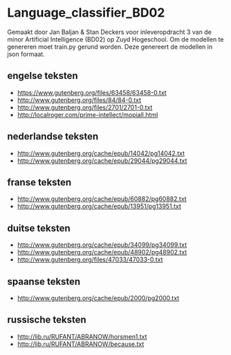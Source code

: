 # Language_classifier_BD02

Gemaakt door Jan Baljan & Stan Deckers voor inleveropdracht 3 van de minor Artificial Intelligence (BD02) op Zuyd Hogeschool.
Om de modellen te genereren moet train.py gerund worden. Deze genereert de modellen in json formaat.

## engelse teksten

- https://www.gutenberg.org/files/63458/63458-0.txt
- http://www.gutenberg.org/files/84/84-0.txt
- http://www.gutenberg.org/files/2701/2701-0.txt
- http://localroger.com/prime-intellect/mopiall.html 

## nederlandse teksten

- http://www.gutenberg.org/cache/epub/14042/pg14042.txt
- http://www.gutenberg.org/cache/epub/29044/pg29044.txt 

## franse teksten

- http://www.gutenberg.org/cache/epub/60882/pg60882.txt
- http://www.gutenberg.org/cache/epub/13951/pg13951.txt

## duitse teksten

- http://www.gutenberg.org/cache/epub/34099/pg34099.txt
- http://www.gutenberg.org/cache/epub/48902/pg48902.txt
- http://www.gutenberg.org/files/47033/47033-0.txt 

## spaanse teksten

- http://www.gutenberg.org/cache/epub/2000/pg2000.txt

## russische teksten

- http://lib.ru/RUFANT/ABRANOW/horsmen1.txt
- http://lib.ru/RUFANT/ABRANOW/because.txt 
